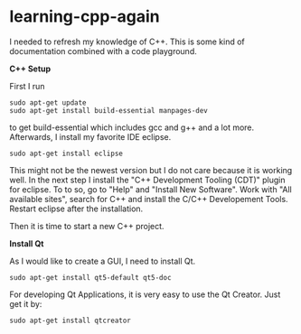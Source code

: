 # learning-cpp-again

I needed to refresh my knowledge of C++. This is some kind of documentation combined with a code playground.

**C++ Setup**

First I run
```
sudo apt-get update
sudo apt-get install build-essential manpages-dev
```
to get build-essential which includes gcc and g++ and a lot more.
Afterwards, I install my favorite IDE eclipse.
```
sudo apt-get install eclipse
```
This might not be the newest version but I do not care because it is working well.
In the next step I install the "C++ Development Tooling (CDT)" plugin for eclipse.
To to so, go to "Help" and "Install New Software".
Work with "All available sites", search for C++ and install the C/C++ Developement Tools.
Restart eclipse after the installation.

Then it is time to start a new C++ project.

**Install Qt**

As I would like to create a GUI, I need to install Qt.
```
sudo apt-get install qt5-default qt5-doc  
```
For developing Qt Applications, it is very easy to use the Qt Creator. Just get it by:
```
sudo apt-get install qtcreator 
```
